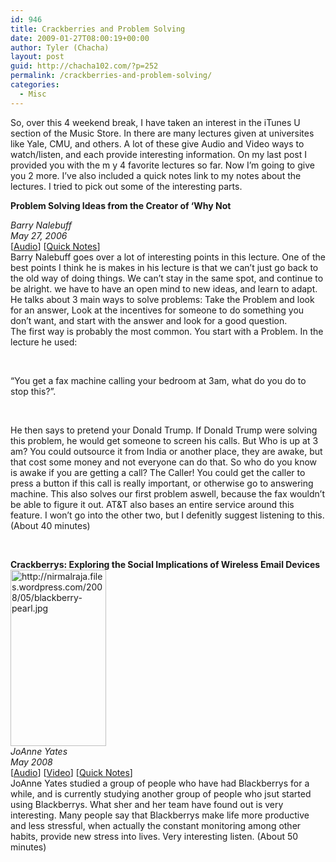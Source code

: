 ```yaml
---
id: 946
title: Crackberries and Problem Solving
date: 2009-01-27T08:00:19+00:00
author: Tyler (Chacha)
layout: post
guid: http://chacha102.com/?p=252
permalink: /crackberries-and-problem-solving/
categories:
  - Misc
---
```

So, over this 4 weekend break, I have taken an interest in the iTunes U section of the Music Store. In there are many lectures given at universites like Yale, CMU, and others. A lot of these give Audio and Video ways to watch/listen, and each provide interesting information. On my last post I provided you with the m y 4 favorite lectures so far. Now I&#8217;m going to give you 2 more. I&#8217;ve also included a quick notes link to my notes about the lectures. I tried to pick out some of the interesting parts.

<!--more-->

**Problem Solving Ideas from the Creator of &#8216;Why Not**

<div>
  <em>Barry Nalebuff</em>
</div>

<div>
  <em>May 27, 2006</em>
</div>

<div>
  [<a href="http://deimos3.apple.com/WebObjects/Core.woa/Browse/yale.edu.1351797565?i=1342589009">Audio</a>] [<a href="http://www.evernote.com/pub/chacha102/Public/#4ae014d6-6099-4b6b-88f0-8c870a825acd">Quick Notes</a>]
</div>

<div>
  Barry Nalebuff goes over a lot of interesting points in this lecture. One of the best points I think he is makes in his lecture is that we can&#8217;t just go back to the old way of doing things. We can&#8217;t stay in the same spot, and continue to be alright. we have to have an open mind to new ideas, and learn to adapt. He talks about 3 main ways to solve problems: Take the Problem and look for an answer, Look at the incentives for someone to do something you don&#8217;t want, and start with the answer and look for a good question.
</div>

<div>
  The first way is probably the most common. You start with a Problem. In the lecture he used:
</div>

 

<div>
  &#8220;You get a fax machine calling your bedroom at 3am, what do you do to stop this?&#8221;.
</div>

 

<div>
  He then says to pretend your Donald Trump. If Donald Trump were solving this problem, he would get someone to screen his calls. But Who is up at 3 am? You could outsource it from India or another place, they are awake, but that cost some money and not everyone can do that. So who do you know is awake if you are getting a call? The Caller! You could get the caller to press a button if this call is really important, or otherwise go to answering machine. This also solves our first problem aswell, because the fax wouldn&#8217;t be able to figure it out. AT&T also bases an entire service around this feature. I won&#8217;t go into the other two, but I defenitly suggest listening to this. (About 40 minutes)
</div>

 

<div>
  <strong>Crackberrys: Exploring the Social Implications of Wireless Email Devices</strong>
</div>

<img class="alignright" src="http://nirmalraja.files.wordpress.com/2008/05/blackberry-pearl.jpg" alt="http://nirmalraja.files.wordpress.com/2008/05/blackberry-pearl.jpg" width="153" height="282" />

<div>
  <em>JoAnne Yates</em>
</div>

<div>
  <em>May 2008<span style="font-style:normal"> </span></em>
</div>

<div>
  [<a href="http://deimos3.apple.com/WebObjects/Core.woa/Browse/mit.edu.1404694301?i=1264494892">Audio</a>] [<a href="http://deimos3.apple.com/WebObjects/Core.woa/Browse/mit.edu.1404873249?i=1539024227">Video</a>] [<a href="http://www.evernote.com/pub/chacha102/Public/#cf369f85-b507-43ce-ad6d-e65fabc74438">Quick Notes</a>]
</div>

<div>
  JoAnne Yates studied a group of people who have had Blackberrys for a while, and is currently studying another group of people who jsut started using Blackberrys. What sher and her team have found out is very interesting. Many people say that Blackberrys make life more productive and less stressful, when actually the constant monitoring among other habits, provide new stress into lives. Very interesting listen. (About 50 minutes)
</div>